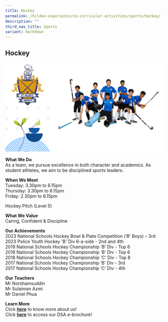 ```yaml
---
title: Hockey
permalink: /hildan-experience/co-curricular-activities/sports/hockey/
description: ""
third_nav_title: Sports
variant: markdown
---
```

Hockey
------

![](/images/CCA/Hockey%202023.png)


**What We Do** <br>
As a team, we pursue excellence in both character and academics. As student athletes, we aim to be disciplined sports leaders. <br>

**When We Meet** <br>
Tuesday: 3.30pm to 6.15pm<br>
Thursday: 3.30pm to 6.15pm<br>
Friday: 2.30pm to 6.15pm<br>

Hockey Pitch (Level 5)<br>

**What We Value**<br>
Caring, Confident &amp; Discipline <br>

**Our Achievements**<br>
2023 National Schools Hockey Bowl &amp; Plate Competition (‘B’ Boys) – 3rd<br>
2023 Police Youth Hockey 'B' Div 6-a-side - 2nd and 4th <br>
2019 National Schools Hockey Championship ‘B’ Div&nbsp;- Top 6<br>
2018 National Schools Hockey Championship ‘B’ Div&nbsp;- Top 6<br> 
2018 National Schools Hockey Championship ‘C’ Div&nbsp;- Top 8<br>
2017 National Schools Hockey Championship ‘B’ Div&nbsp;- 3rd <br>
2017 National Schools Hockey Championship ‘C’ Div&nbsp;- 4th  <br>

**Our Teachers** <br>
Mr Norshamsuddin<br> 
Mr Sulaiman Azmi <br>
Mr Daniel Phua

**Learn More** <br>
Click&nbsp;**[here](/files/CCA/HockeyOrientation_2021_intro.pdf)**&nbsp;to know more about us!  <br>
Click&nbsp;**[here](/files/CCA/DSA_Hockey.pdf)**&nbsp;to access our DSA e-brochure!
